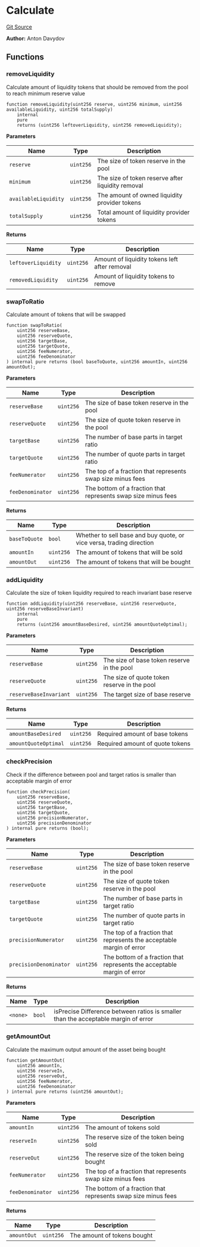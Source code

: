 # Calculate
[Git Source](https://github.com/fetsorn/calibrator/blob/7a7ddb105b97e75ab963befd255e951fec0df100/contracts/libraries/Calculate.sol)

**Author:**
Anton Davydov


## Functions
### removeLiquidity

Calculate amount of liquidity tokens that should be
removed from the pool to reach minimum reserve value


```solidity
function removeLiquidity(uint256 reserve, uint256 minimum, uint256 availableLiquidity, uint256 totalSupply)
    internal
    pure
    returns (uint256 leftoverLiquidity, uint256 removedLiquidity);
```
**Parameters**

|Name|Type|Description|
|----|----|-----------|
|`reserve`|`uint256`|The size of token reserve in the pool|
|`minimum`|`uint256`|The size of token reserve after liquidity removal|
|`availableLiquidity`|`uint256`|The amount of owned liquidity provider tokens|
|`totalSupply`|`uint256`|Total amount of liquidity provider tokens|

**Returns**

|Name|Type|Description|
|----|----|-----------|
|`leftoverLiquidity`|`uint256`|Amount of liquidity tokens left after removal|
|`removedLiquidity`|`uint256`|Amount of liquidity tokens to remove|


### swapToRatio

Calculate amount of tokens that will be swapped


```solidity
function swapToRatio(
    uint256 reserveBase,
    uint256 reserveQuote,
    uint256 targetBase,
    uint256 targetQuote,
    uint256 feeNumerator,
    uint256 feeDenominator
) internal pure returns (bool baseToQuote, uint256 amountIn, uint256 amountOut);
```
**Parameters**

|Name|Type|Description|
|----|----|-----------|
|`reserveBase`|`uint256`|The size of base token reserve in the pool|
|`reserveQuote`|`uint256`|The size of quote token reserve in the pool|
|`targetBase`|`uint256`|The number of base parts in target ratio|
|`targetQuote`|`uint256`|The number of quote parts in target ratio|
|`feeNumerator`|`uint256`|The top of a fraction that represents swap size minus fees|
|`feeDenominator`|`uint256`|The bottom of a fraction that represents swap size minus fees|

**Returns**

|Name|Type|Description|
|----|----|-----------|
|`baseToQuote`|`bool`|Whether to sell base and buy quote, or vice versa, trading direction|
|`amountIn`|`uint256`|The amount of tokens that will be sold|
|`amountOut`|`uint256`|The amount of tokens that will be bought|


### addLiquidity

Calculate the size of token liquidity required to reach invariant base reserve


```solidity
function addLiquidity(uint256 reserveBase, uint256 reserveQuote, uint256 reserveBaseInvariant)
    internal
    pure
    returns (uint256 amountBaseDesired, uint256 amountQuoteOptimal);
```
**Parameters**

|Name|Type|Description|
|----|----|-----------|
|`reserveBase`|`uint256`|The size of base token reserve in the pool|
|`reserveQuote`|`uint256`|The size of quote token reserve in the pool|
|`reserveBaseInvariant`|`uint256`|The target size of base reserve|

**Returns**

|Name|Type|Description|
|----|----|-----------|
|`amountBaseDesired`|`uint256`|Required amount of base tokens|
|`amountQuoteOptimal`|`uint256`|Required amount of quote tokens|


### checkPrecision

Check if the difference between pool and target ratios
is smaller than acceptable margin of error


```solidity
function checkPrecision(
    uint256 reserveBase,
    uint256 reserveQuote,
    uint256 targetBase,
    uint256 targetQuote,
    uint256 precisionNumerator,
    uint256 precisionDenominator
) internal pure returns (bool);
```
**Parameters**

|Name|Type|Description|
|----|----|-----------|
|`reserveBase`|`uint256`|The size of base token reserve in the pool|
|`reserveQuote`|`uint256`|The size of quote token reserve in the pool|
|`targetBase`|`uint256`|The number of base parts in target ratio|
|`targetQuote`|`uint256`|The number of quote parts in target ratio|
|`precisionNumerator`|`uint256`|The top of a fraction that represents the acceptable margin of error|
|`precisionDenominator`|`uint256`|The bottom of a fraction that represents the acceptable margin of error|

**Returns**

|Name|Type|Description|
|----|----|-----------|
|`<none>`|`bool`|isPrecise Difference between ratios is smaller than the acceptable margin of error|


### getAmountOut

Calculate the maximum output amount of the asset being bought


```solidity
function getAmountOut(
    uint256 amountIn,
    uint256 reserveIn,
    uint256 reserveOut,
    uint256 feeNumerator,
    uint256 feeDenominator
) internal pure returns (uint256 amountOut);
```
**Parameters**

|Name|Type|Description|
|----|----|-----------|
|`amountIn`|`uint256`|The amount of tokens sold|
|`reserveIn`|`uint256`|The reserve size of the token being sold|
|`reserveOut`|`uint256`|The reserve size of the token being bought|
|`feeNumerator`|`uint256`|The top of a fraction that represents swap size minus fees|
|`feeDenominator`|`uint256`|The bottom of a fraction that represents swap size minus fees|

**Returns**

|Name|Type|Description|
|----|----|-----------|
|`amountOut`|`uint256`|The amount of tokens bought|



